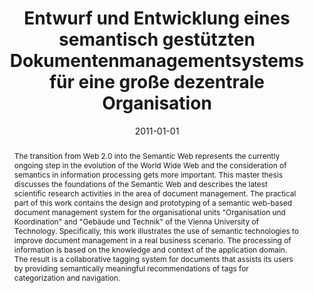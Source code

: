 ---
abstract: The transition from Web 2.0 into the Semantic Web represents the currently
  ongoing step in the evolution of the World Wide Web and the consideration of semantics
  in information processing gets more important. This master thesis discusses the
  foundations of the Semantic Web and describes the latest scientific research activities
  in the area of document management. The practical part of this work contains the
  design and prototyping of a semantic web-based document management system for the
  organisational units "Organisation und Koordination" and "Gebäude und Technik" of
  the Vienna University of Technology. Specifically, this work illustrates the use
  of semantic technologies to improve document management in a real business scenario.
  The processing of information is based on the knowledge and context of the application
  domain. The result is a collaborative tagging system for documents that assists
  its users by providing semantically meaningful recommendations of tags for categorization
  and navigation.
authors:
- Johann Grabner
date: '2011-01-01'
featured: false
links:
- name: Publik
  url: https://publik.tuwien.ac.at/showentry.php?ID=205970&lang=1
publication_types:
- '7'
publishDate: '2011-01-01'
title: Entwurf und Entwicklung eines semantisch gestützten Dokumentenmanagementsystems
  für eine große dezentrale Organisation
url_pdf: ''
---